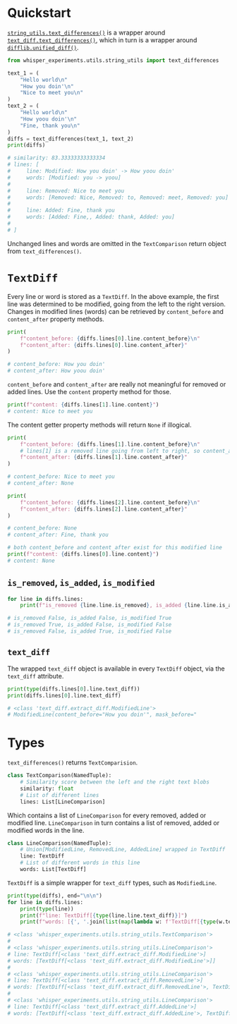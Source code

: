 # Quickstart

[`string_utils.text_differences()`](./string_utils.py) is a wrapper around
[`text_diff.text_differences()`](https://github.com/Envinorma/text_diff/blob/33353ca34c63620ee8344a17f7e938c391785e04/text_diff/extract_diff.py#L158),
which in turn is a wrapper around [`difflib.unified_diff()`](https://docs.python.org/3.8/library/difflib.html#difflib.unified_diff).

```Python
from whisper_experiments.utils.string_utils import text_differences

text_1 = (
    "Hello world\n"
    "How you doin'\n"
    "Nice to meet you\n"
)
text_2 = (
    "Hello world\n"
    "How yoou doin'\n"
    "Fine, thank you\n"
)
diffs = text_differences(text_1, text_2)
print(diffs)

# similarity: 83.33333333333334
# lines: [
#     line: Modified: How you doin' -> How yoou doin'
#     words: [Modified: you -> yoou]
# 
#     line: Removed: Nice to meet you
#     words: [Removed: Nice, Removed: to, Removed: meet, Removed: you]
# 
#     line: Added: Fine, thank you
#     words: [Added: Fine,, Added: thank, Added: you]
#
# ]
```

Unchanged lines and words are omitted in the `TextComparison` return object from `text_differences()`.

# `TextDiff`

Every line or word is stored as a `TextDiff`.
In the above example, the first line was determined to be modified, going from the left to the right version.
Changes in modified lines (words) can be retrieved by `content_before` and `content_after` property methods.

```Python
print(
    f"content_before: {diffs.lines[0].line.content_before}\n"
    f"content_after: {diffs.lines[0].line.content_after}"
)

# content_before: How you doin'
# content_after: How yoou doin'
```

`content_before` and `content_after` are really not meaningful for removed or added lines.
Use the `content` property method for those.

```Python
print(f"content: {diffs.lines[1].line.content}")
# content: Nice to meet you
```

The content getter property methods will return `None` if illogical.

```Python
print(
    f"content_before: {diffs.lines[1].line.content_before}\n"
    # lines[1] is a removed line going from left to right, so content_after is None
    f"content_after: {diffs.lines[1].line.content_after}"
)

# content_before: Nice to meet you
# content_after: None

print(
    f"content_before: {diffs.lines[2].line.content_before}\n"
    f"content_after: {diffs.lines[2].line.content_after}"
)

# content_before: None
# content_after: Fine, thank you

# both content_before and content_after exist for this modified line
print(f"content: {diffs.lines[0].line.content}")
# content: None
```

## `is_removed`, `is_added`, `is_modified`

```Python
for line in diffs.lines:
    print(f"is_removed {line.line.is_removed}, is_added {line.line.is_added}, is_modified {line.line.is_modified}")

# is_removed False, is_added False, is_modified True
# is_removed True, is_added False, is_modified False
# is_removed False, is_added True, is_modified False
```

## `text_diff`

The wrapped `text_diff` object is available in every `TextDiff` object, via the `text_diff` attribute.

```Python
print(type(diffs.lines[0].line.text_diff))
print(diffs.lines[0].line.text_diff)

# <class 'text_diff.extract_diff.ModifiedLine'>
# ModifiedLine(content_before="How you doin'", mask_before="             ", content_after="How yoou doin'", mask_after="     +")
```

# Types

`text_differences()` returns `TextComparision`.

```Python
class TextComparison(NamedTuple):
    # Similarity score between the left and the right text blobs
    similarity: float
    # List of different lines
    lines: List[LineComparison]
```

Which contains a list of `LineComparison` for every removed, added or modified line.
`LineComparison` in turn contains a list of removed, added or modified words in the line.

```Python
class LineComparison(NamedTuple):
    # Union[ModifiedLine, RemovedLine, AddedLine] wrapped in TextDiff
    line: TextDiff
    # List of different words in this line
    words: List[TextDiff]
```

`TextDiff` is a simple wrapper for `text_diff` types, such as `ModifiedLine`.

```Python
print(type(diffs), end="\n\n")
for line in diffs.lines:
    print(type(line))
    print(f"line: TextDiff[{type(line.line.text_diff)}]")
    print(f"words: [{', '.join(list(map(lambda w: f'TextDiff[{type(w.text_diff)}', line.words)))}]]\n")

# <class 'whisper_experiments.utils.string_utils.TextComparison'>
#
# <class 'whisper_experiments.utils.string_utils.LineComparison'>
# line: TextDiff[<class 'text_diff.extract_diff.ModifiedLine'>]
# words: [TextDiff[<class 'text_diff.extract_diff.ModifiedLine'>]]
#
# <class 'whisper_experiments.utils.string_utils.LineComparison'>
# line: TextDiff[<class 'text_diff.extract_diff.RemovedLine'>]
# words: [TextDiff[<class 'text_diff.extract_diff.RemovedLine'>, TextDiff[<class 'text_diff.extract_diff.RemovedLine'>, TextDiff[<class 'text_diff.extract_diff.RemovedLine'>, TextDiff[<class 'text_diff.extract_diff.RemovedLine'>]]
#
# <class 'whisper_experiments.utils.string_utils.LineComparison'>
# line: TextDiff[<class 'text_diff.extract_diff.AddedLine'>]
# words: [TextDiff[<class 'text_diff.extract_diff.AddedLine'>, TextDiff[<class 'text_diff.extract_diff.AddedLine'>, TextDiff[<class 'text_diff.extract_diff.AddedLine'>]]
```
